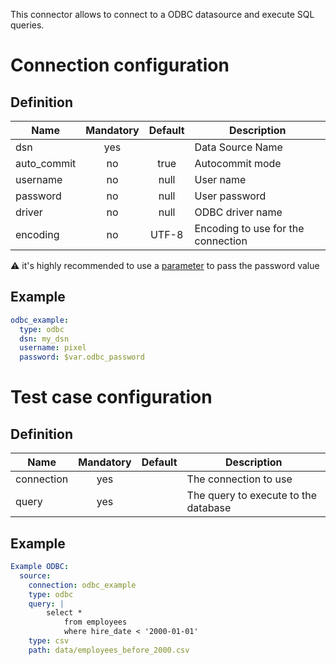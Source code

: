 This connector allows to connect to a ODBC datasource and execute SQL queries.

# Connection configuration
## Definition
| Name                     | Mandatory | Default    | Description |
|--------------------------|:---------:|:----------:|-------------|
| dsn                      | yes       |            | Data Source Name
| auto_commit              | no        | true       | Autocommit mode
| username                 | no        | null       | User name
| password                 | no        | null       | User password
| driver                   | no        | null       | ODBC driver name
| encoding                 | no        | UTF-8      | Encoding to use for the connection

:warning: it's highly recommended to use a [parameter](/docs/configuration-custom-parameters/) to pass the password value

## Example
``` yaml
odbc_example:
  type: odbc
  dsn: my_dsn
  username: pixel
  password: $var.odbc_password
```

# Test case configuration
## Definition
| Name              | Mandatory | Default                       | Description |
|-------------------|:---------:|:-----------------------------:|-------------|
| connection        | yes       |                               | The connection to use
| query             | yes       |                               | The query to execute to the database

## Example
``` yaml
Example ODBC:
  source:
    connection: odbc_example
    type: odbc
    query: | 
        select * 
            from employees
            where hire_date < '2000-01-01'
    type: csv
    path: data/employees_before_2000.csv
```
